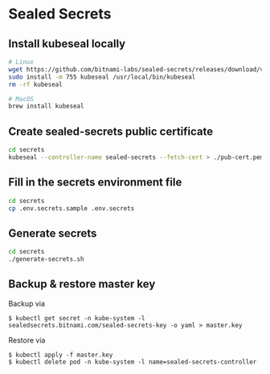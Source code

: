 # Sealed Secrets

## Install kubeseal locally

```bash
# Linux
wget https://github.com/bitnami-labs/sealed-secrets/releases/download/v0.9.5/kubeseal-linux-amd64 -O kubeseal
sudo install -m 755 kubeseal /usr/local/bin/kubeseal
rm -rf kubeseal

# MacOS
brew install kubeseal
```

## Create sealed-secrets public certificate

```bash
cd secrets
kubeseal --controller-name sealed-secrets --fetch-cert > ./pub-cert.pem
```

## Fill in the secrets environment file

```bash
cd secrets
cp .env.secrets.sample .env.secrets
```

## Generate secrets

```bash
cd secrets
./generate-secrets.sh
```

## Backup & restore master key

Backup via

```
$ kubectl get secret -n kube-system -l sealedsecrets.bitnami.com/sealed-secrets-key -o yaml > master.key
```

Restore via

```
$ kubectl apply -f master.key
$ kubectl delete pod -n kube-system -l name=sealed-secrets-controller
```